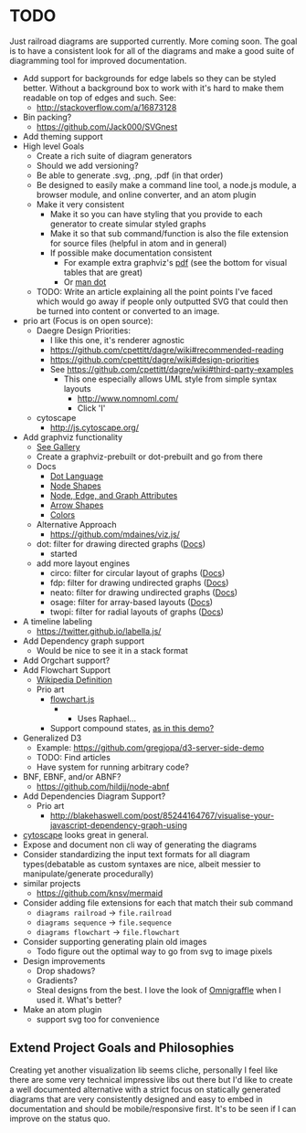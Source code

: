 # TODO
Just railroad diagrams are supported currently. More coming soon. The goal is to have a consistent look for all of the diagrams and make a good suite of diagramming tool for improved documentation.

 - Add support for backgrounds for edge labels so they can be styled better. Without a background box to work with it's hard to make them readable on top of edges and such. See:
   - http://stackoverflow.com/a/16873128
 - Bin packing?
    - https://github.com/Jack000/SVGnest
  - Add theming support
  - High level Goals
    - Create a rich suite of diagram generators
    - Should we add versioning?
    - Be able to generate .svg, .png, .pdf (in that order)
    - Be designed to easily make a command line tool, a node.js module, a browser module, and online converter, and an atom plugin
    - Make it very consistent
      - Make it so you can have styling that you provide to each generator to create simular styled graphs
      - Make it so that sub command/function is also the file extension for source files (helpful in atom and in general)
      - If possible make documentation consistent
        - For example extra graphviz's [pdf](http://www.graphviz.org/pdf/dotguide.pdf) (see the bottom for visual tables that are great)
        - Or [man dot](http://www.graphviz.org/cgi-bin/man?dot)
    - TODO: Write an article explaining all the point points I've faced which would go away if people only outputted SVG that could then be turned into content or converted to an image.
  - prio art (Focus is on open source):
    - Daegre Design Priorities:
      - I like this one, it's renderer agnostic
      - https://github.com/cpettitt/dagre/wiki#recommended-reading
      - https://github.com/cpettitt/dagre/wiki#design-priorities
      - See https://github.com/cpettitt/dagre/wiki#third-party-examples
        - This one especially allows UML style from simple syntax layouts
          - http://www.nomnoml.com/
          - Click 'I'
    - cytoscape
      - http://js.cytoscape.org/
  - Add graphviz functionality
    - [See Gallery](http://www.graphviz.org/Gallery.php)
    - Create a graphviz-prebuilt or dot-prebuilt and go from there
    - Docs
      - [Dot Language](http://www.graphviz.org/content/dot-language)
      - [Node Shapes](http://www.graphviz.org/content/node-shapes)
      - [Node, Edge, and Graph Attributes](http://www.graphviz.org/content/attrs)
      - [Arrow Shapes](http://www.graphviz.org/content/arrow-shapes)
      - [Colors](http://www.graphviz.org/content/color-names)
    - Alternative Approach
      - https://github.com/mdaines/viz.js/
    - dot: filter for drawing directed graphs ([Docs](http://www.graphviz.org/pdf/dotguide.pdf))
      - started
    - add more layout engines
      - circo: filter for circular layout of graphs ([Docs](http://www.graphviz.org/pdf/circo.1.pdf))
      - fdp: filter for drawing undirected graphs ([Docs](http://www.graphviz.org/pdf/fdp.1.pdf))
      - neato: filter for drawing undirected graphs ([Docs](http://www.graphviz.org/pdf/neatoguide.pdf))
      - osage: filter for array-based layouts ([Docs](http://www.graphviz.org/pdf/osage.1.pdf))
      - twopi: filter for radial layouts of graphs ([Docs](http://www.graphviz.org/pdf/twopi.1.pdf))
  - A timeline labeling
    - https://twitter.github.io/labella.js/
  - Add Dependency graph support
    - Would be nice to see it in a stack format
  - Add Orgchart support?
  - Add Flowchart Support
    - [Wikipedia Definition](https://en.wikipedia.org/wiki/Flowchart)
    - Prio art
      - [flowchart.js](http://adrai.github.io/flowchart.js/)
        - - Uses Raphael...
      - Support compound states, [as in this demo?](http://js.cytoscape.org/demos/5b192c88616af2f75344/)
   - Generalized D3
     - Example: https://github.com/gregjopa/d3-server-side-demo
     - TODO: Find articles
     - Have system for running arbitrary code?
   - BNF, EBNF, and/or ABNF?
     - https://github.com/hildjj/node-abnf
   - Add Dependencies Diagram Support?
     - Prio art
       - http://blakehaswell.com/post/85244164767/visualise-your-javascript-dependency-graph-using
  - [cytoscape](https://www.npmjs.com/package/cytoscape) looks great in general.
  - Expose and document non cli way of generating the diagrams
  - Consider standardizing the input text formats for all diagram types(debatable as custom syntaxes are nice, albeit messier to manipulate/generate procedurally)
  - similar projects
    - https://github.com/knsv/mermaid
  - Consider adding file extensions for each that match their sub command
    - ```diagrams railroad``` -> ```file.railroad```
    - ```diagrams sequence``` -> ```file.sequence```
    - ```diagrams flowchart``` -> ```file.flowchart```
  - Consider supporting generating plain old images
    - Todo figure out the optimal way to go from svg to image pixels
  - Design improvements
    - Drop shadows?
    - Gradients?
    - Steal designs from the best. I love the look of [Omnigraffle](https://www.omnigroup.com/omnigraffle) when I used it. What's better?
  - Make an atom plugin
    - support svg too for convenience

## Extend Project Goals and Philosophies
Creating yet another visualization lib seems cliche, personally I feel like there are some very technical impressive libs out there but I'd like to create a well documented alternative with a strict focus on statically generated diagrams that are very consistently designed and easy to embed in documentation and should be mobile/responsive first. It's to be seen if I can improve on the status quo.

